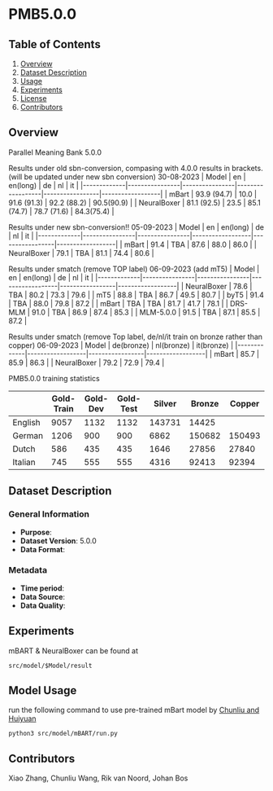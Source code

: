# PMB5.0.0

## Table of Contents
1. [Overview](##Overview)
2. [Dataset Description](#Dataset-Description)
3. [Usage](##Usage)
4. [Experiments](##experiment)
5. [License](##License)
6. [Contributors](##Contributors)

## Overview
Parallel Meaning Bank 5.0.0

Results under old sbn-conversion, compasing with 4.0.0 results in brackets. (will be updated under new sbn conversion) 30-08-2023
| Model       |      en        |    en(long)    |        de        |       nl        |        it        |
|-------------|----------------|----------------|------------------|-----------------|------------------|
| mBart       |   93.9 (94.7)  |      10.0      |    91.6 (91.3)   |   92.2 (88.2)   |     90.5(90.9)   |
| NeuralBoxer |   81.1 (92.5)  |      23.5      |    85.1 (74.7)   |   78.7 (71.6)   |     84.3(75.4)   |


Results under new sbn-conversion!!  05-09-2023
| Model       |      en        |    en(long)    |        de        |       nl        |        it        |
|-------------|----------------|----------------|------------------|-----------------|------------------|
| mBart       |     91.4       |      TBA       |        87.6      |       88.0      |        86.0      |
| NeuralBoxer |     79.1       |      TBA       |        81.1      |       74.4      |        80.6      |


Results under smatch (remove TOP label)  06-09-2023 (add mT5)
| Model       |      en        |    en(long)    |        de        |       nl        |        it        |
|-------------|----------------|----------------|------------------|-----------------|------------------|
| NeuralBoxer |     78.6       |      TBA       |        80.2      |       73.3      |        79.6      |
|    mT5      |     88.8       |      TBA       |        86.7      |       49.5      |        80.7      |
|    byT5     |     91.4       |      TBA       |        88.0      |       79.8      |        87.2      |
| mBart       |      TBA      |      TBA       |        81.7      |       41.7      |        78.1      |
| DRS-MLM     |     91.0       |      TBA       |        86.9      |       87.4      |        85.3      |
| MLM-5.0.0   |     91.5       |      TBA       |        87.1      |        85.5     |        87.2      |




Results under smatch (remove Top label, de/nl/it train on bronze rather than copper) 06-09-2023
| Model       |        de(bronze)        |       nl(bronze)         |        it(bronze)         |
|-------------|------------------|-----------------|------------------|
| mBart       |        85.7      |       85.9      |        86.3      |
| NeuralBoxer |        79.2      |       72.9      |        79.4       |




PMB5.0.0 training statistics

|            |    Gold-Train |    Gold-Dev  |    Gold-Test |   Silver     |   Bronze    |   Copper     |
|------------|---------------|--------------|--------------|--------------|-------------|--------------|
| English    |      9057     |     1132     |      1132    |    143731    |     14425   |              |
| German     |      1206     |      900     |       900    |      6862    |    150682   |     150493   |
| Dutch      |       586     |      435     |       435    |      1646    |     27856   |      27840   |
| Italian    |       745     |      555     |       555    |      4316    |     92413   |      92394   |




## Dataset Description

### General Information
- **Purpose**: 
- **Dataset Version**: 5.0.0
- **Data Format**:

### Metadata
- **Time period**:
- **Data Source**: 
- **Data Quality**:

## Experiments
mBART & NeuralBoxer can be found at

    src/model/$Model/result


## Model Usage
run the following command to use pre-trained mBart model by [Chunliu and Huiyuan](https://github.com/wangchunliu/DRS-pretrained-LMM)

    python3 src/model/mBART/run.py


## Contributors
Xiao Zhang, Chunliu Wang, Rik van Noord, Johan Bos

